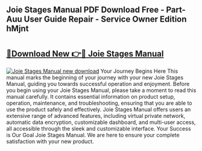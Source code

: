 ## Joie Stages Manual PDF Download Free - Part-Auu User Guide Repair - Service Owner Edition hMjnt

# <h2><a href="http://cf12426.oget.top/?id=Joie+Stages+Manual">🔗Download New 👉🔴 Joie Stages Manual</a></h2>

[![Joie Stages Manual new download](https://i.imgur.com/5g1atiW.png)](http://cf12426.oget.top/?id=Joie+Stages+Manual)
Your Journey Begins Here This manual marks the beginning of your journey with your new Joie Stages Manual, guiding you towards successful operation and enjoyment. Before you begin using your Joie Stages Manual, please take a moment to read this manual carefully. It contains essential information on product setup, operation, maintenance, and troubleshooting, ensuring that you are able to use the product safely and effectively. Joie Stages Manual offers users an extensive range of advanced features, including virtual private network, automatic data encryption, customizable dashboard, and multi-user access, all accessible through the sleek and customizable interface. Your Success is Our Goal Joie Stages Manual. We are here to ensure your complete satisfaction with your new product.
